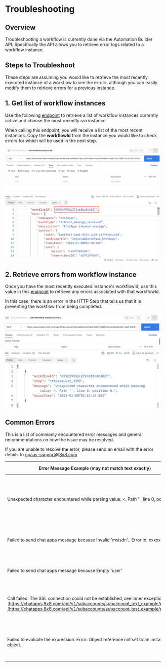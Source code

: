 # Troubleshooting

## Overview

Troubleshooting a workflow is currently done via the Automation Builder API. Specifically the API allows you to retrieve error logs related to a workflow instance.

## Steps to Troubleshoot

These steps are assuming you would like to retrieve the most recently executed instance of a workflow to see the errors, although you can easily modify them to retrieve errors for a previous instance.

## 1. Get list of workflow instances

Use the following [endpoint](/connect/reference/get-workflow-instances) to retrieve a list of workflow instances currently active and choose the most recently ran instance.

When calling this endpoint, you will receive a list of the most recent instances. Copy the **workflowId** from the instance you would like to check errors for which will be used in the next step.

![](../images/13b1124-image.png)

## 2. Retrieve errors from workflow instance

Once you have the most recently executed instance's workflowId, use this value in this [endpoint](/connect/reference/get-instance-errors) to retrieve any errors associated with that workflowId.

In this case, there is an error in the HTTP Step that tells us that it is preventing the workflow from being completed.

![](../images/0e7a9e3-image.png)

## Common Errors

This is a list of commonly encountered error messages and general recommendations on how the issue may be resolved.

If you are unable to resolve the error, please send an email with the error details to [cpaas-support@8x8.com](mailto:cpaas-support@8x8.com)

| Error Message Example (may not match text exactly)                                                                                                                                                                                               | Troubleshooting Recommendations                                                                                                            |
|--------------------------------------------------------------------------------------------------------------------------------------------------------------------------------------------------------------------------------------------------|--------------------------------------------------------------------------------------------------------------------------------------------|
| Unexpected character encountered while parsing value: <. Path '', line 0, position 0                                                                                                                                                             | This is usually encountered with the HTTP Step due to an invalid JSON object encountered at the endpoint that the HTTP Step is sending to. |
| Failed to send chat apps message because Invalid 'msisdn'.. Error id: xxxxxxx-xxxxxx                                                                                                                                                             | Invalid phone number / msisdn provided in the Send Chat Message or SMS Message Step.                                                       |
| Failed to send chat apps message because Empty 'user'                                                                                                                                                                                            | Invalid user object that was provided in the Send Chat Message or SMS Message Step.                                                        |
| Call failed. The SSL connection could not be established, see inner exception: POST [https://chatapps.8x8.com/api/v1/subaccounts/subaccount_text_example/messages](https://chatapps.8x8.com/api/v1/subaccounts/subaccount_test_example/messages) | Internal error, please try to invoke the workflow again and report issue to support email above.                                           |
| Failed to evaluate the expression. Error: Object reference not set to an instance of an object.                                                                                                                                                  | Internal error, please try to invoke the workflow again and report issue to support email above.                                           |
